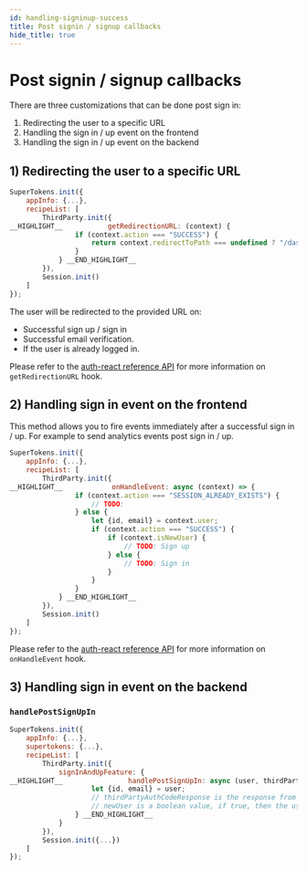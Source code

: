 ```yaml
---
id: handling-signinup-success
title: Post signin / signup callbacks
hide_title: true
---
```


# Post signin / signup callbacks

There are three customizations that can be done post sign in:
1) Redirecting the user to a specific URL
2) Handling the sign in / up event on the frontend
3) Handling the sign in / up event on the backend

## 1)  Redirecting the user to a specific URL

<!--DOCUSAURUS_CODE_TABS-->
<!--ReactJS--> 
```js
SuperTokens.init({
    appInfo: {...},
    recipeList: [
        ThirdParty.init({
__HIGHLIGHT__           getRedirectionURL: (context) {
                if (context.action === "SUCCESS") {
                    return context.redirectToPath === undefined ? "/dashboard" : context.redirectToPath;
                }
            } __END_HIGHLIGHT__
        }),
        Session.init()
    ]
});
```
<!--END_DOCUSAURUS_CODE_TABS-->

The user will be redirected to the provided URL on:
- Successful sign up / sign in
- Successful email verification.
- If the user is already logged in.


Please refer to the <a href="/docs/auth-react/thirdparty/callbacks#getredirectionurl" target="_blank">auth-react reference API</a> for more information on `getRedirectionURL` hook.


## 2) Handling sign in event on the frontend

This method allows you to fire events immediately after a successful sign in / up. For example to send analytics events post sign in / up.

<!--DOCUSAURUS_CODE_TABS-->
<!--ReactJS--> 
```js
SuperTokens.init({
    appInfo: {...},
    recipeList: [
        ThirdParty.init({
__HIGHLIGHT__            onHandleEvent: async (context) => {
                if (context.action === "SESSION_ALREADY_EXISTS") {
                    // TODO:
                } else {
                    let {id, email} = context.user;
                    if (context.action === "SUCCESS") {
                        if (context.isNewUser) {
                            // TODO: Sign up
                        } else {
                            // TODO: Sign in
                        }
                    }
                }
            } __END_HIGHLIGHT__
        }),
        Session.init()
    ]
});
```
<!--END_DOCUSAURUS_CODE_TABS-->

Please refer to the <a href="/docs/auth-react/thirdparty/callbacks#onhandleevent" target="_blank">auth-react reference API</a> for more information on `onHandleEvent` hook.

## 3) Handling sign in event on the backend

### `handlePostSignUpIn`

<!--DOCUSAURUS_CODE_TABS-->
<!--NodeJS--> 
```js
SuperTokens.init({
    appInfo: {...},
    supertokens: {...},
    recipeList: [
        ThirdParty.init({
            signInAndUpFeature: {
__HIGHLIGHT__                handlePostSignUpIn: async (user, thirdPartyAuthCodeResponse, newUser) => {
                    let {id, email} = user;
                    // thirdPartyAuthCodeResponse is the response from the provider POST /token API.
                    // newUser is a boolean value, if true, then the user has signed up, else they have signed in.
                } __END_HIGHLIGHT__
            } 
        }),
        Session.init({...})
    ]
});
```
<!--END_DOCUSAURUS_CODE_TABS-->


